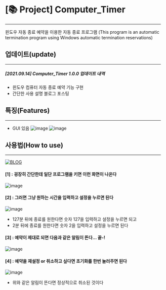 # [📚 Project] Computer_Timer
---
윈도우 자동 종료 예약을 이용한 자동 종료 프로그램
(This program is an automatic termination program using Windows automatic termination reservations)

## 업데이트(update)
---
##### [2021.09.14] Computer_Timer 1.0.0 업데이트 내역
- 윈도우 컴퓨터 자동 종료 예약 기능 구현
- 간단한 사용 설명 블로그 포스팅

## 특징(Features)
---
- GUI 있음
![image](https://user-images.githubusercontent.com/61686603/135012580-91d1bec6-41d9-44b9-a135-2b3effba607f.png)
![image](https://user-images.githubusercontent.com/61686603/135013161-df060765-9976-44c3-a157-d17ac8f01631.png)




## 사용법(How to use)
----
[![BLOG](https://user-images.githubusercontent.com/61686603/135012627-2c8553d4-f9e4-42f8-8618-7971a83f8ff8.png)](https://blog.naver.com/ws4232/222482194890)


#### **[1]** : 굉장히 간단한데 일단 프로그램을 키면 이런 화면이 나온다
![image](https://user-images.githubusercontent.com/61686603/135012806-b7f0f340-81e1-4fb9-b7b1-77ffafb252e4.png)




#### **[2]** : 그러면 그냥 원하는 시간을 입력하고 설정을 누르면 된다
![image](https://user-images.githubusercontent.com/61686603/135012865-b4a8d3ad-90d8-401a-a0ca-95706da3a5b9.png)
- 127분 뒤에 종료를 원한다면 숫자 127을 입력하고 설정을 누르면 되고
- 2분 뒤에 종료를 원한다면 숫자 2을 입력하고 설정을 누르면 된다

#### **[3]** :  예약이 제대로 되면 다음과 같은 알림이 뜬다... 끝-!
![image](https://user-images.githubusercontent.com/61686603/135012963-bb80fd01-9984-4ee3-8065-78463914bafc.png)


#### **[4]** : 예약을 재설정 or 취소하고 싶다면 초기화를 한번 눌러주면 된다
![image](https://user-images.githubusercontent.com/61686603/135013008-ce9e246a-ac99-4033-aeac-c15bc2f097e4.png)
- 위와 같은 알림이 뜬다면 정상적으로 취소된 것이다
 




